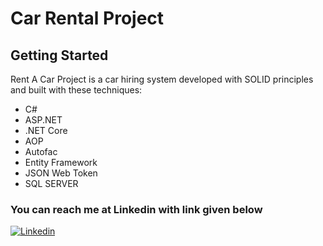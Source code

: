 # Car Rental Project
## Getting Started
Rent A Car Project is a car hiring system developed with SOLID principles and built with these techniques: 
+ C#
+ ASP.NET
+ .NET Core
+ AOP
+ Autofac
+ Entity Framework
+ JSON Web Token
+ SQL SERVER

### You can reach me at Linkedin with link given below
[![Linkedin](https://media-exp1.licdn.com/dms/image/C4D0BAQGyOWvr4W0Pow/company-logo_100_100/0/1590003577120?e=1626912000&v=beta&t=9hDVY9zI9XaU8kjqM39_zqyWijJ76iiLkbKF_WGqYw0)](https://www.linkedin.com/in/melihsahtiyan)
